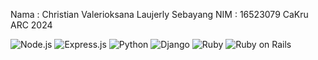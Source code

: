 Nama : Christian Valerioksana Laujerly Sebayang
NIM  : 16523079
CaKru ARC 2024

![Node.js](https://upload.wikimedia.org/wikipedia/commons/thumb/d/d9/Node.js_logo.svg/200px-Node.js_logo.svg.png)
![Express.js](https://upload.wikimedia.org/wikipedia/commons/6/64/Expressjs.png)
![Python](https://upload.wikimedia.org/wikipedia/commons/thumb/c/c3/Python-logo-notext.svg/200px-Python-logo-notext.svg.png)
![Django](https://upload.wikimedia.org/wikipedia/commons/thumb/7/75/Django_logo.svg/200px-Django_logo.svg.png)
![Ruby](https://upload.wikimedia.org/wikipedia/commons/thumb/7/73/Ruby_logo.svg/200px-Ruby_logo.svg.png)
![Ruby on Rails](https://upload.wikimedia.org/wikipedia/commons/thumb/6/62/Ruby_On_Rails_Logo.svg/200px-Ruby_On_Rails_Logo.svg.png)
